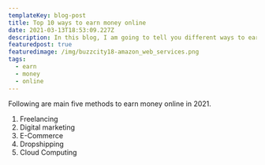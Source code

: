 ```yaml
---
templateKey: blog-post
title: Top 10 ways to earn money online
date: 2021-03-13T18:53:09.227Z
description: In this blog, I am going to tell you different ways to earn money online.
featuredpost: true
featuredimage: /img/buzzcity18-amazon_web_services.png
tags:
  - earn
  - money
  - online
---
```

Following are main five methods to earn money online in 2021.

1. Freelancing
2. Digital marketing
3. E-Commerce
4. Dropshipping
5. Cloud Computing